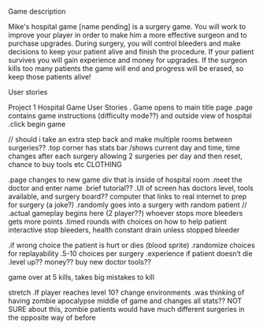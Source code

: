 Game description

Mike's hospital game [name pending] is a surgery game. You will work to improve your player in order to make him a more effective surgeon and to purchase upgrades. During surgery, you will control bleeders and make decisions to keep your patient alive and finish the procedure. If your patient survives you will gain experience and money for upgrades. If the surgeon kills too many patients the game will end and progress will be erased, so keep those patients alive!



User stories

Project 1 Hospital Game User Stories
. Game opens to main title page
.page contains game instructions (difficulty mode??) and outside view of hospital
.click begin game


// should i take an extra step back and make multiple rooms between surgeries??
.top corner has stats bar
/shows current day and time, time changes after each surgery allowing 2 surgeries per day and then reset, chance to buy tools etc CLOTHING

.page changes to new game div that is inside of hospital room
.meet the doctor and enter name
.brief tutorial??
.UI of screen has doctors level, tools available, and surgery board?? computer that links to real internet to prep for surgery (a joke?)
.randomly goes into a surgery with random patient
//
.actual gameplay begins here (2 player??)
whoever stops more bleeders gets more points
.timed rounds with choices on how to help patient
interactive stop bleeders, health constant drain unless stopped bleeder


.if wrong choice the patient is hurt or dies (blood sprite)
.randomize choices for replayability
.5-10 choices per surgery
.experience if patient doesn’t die
.level up?? money?? buy new doctor tools??

game over at 5 kills,
takes big mistakes to kill

stretch
.If player reaches level 10? change environments
.was thinking of having zombie apocalypse middle of game and changes all stats?? NOT SURE about this, zombie patients would have much different surgeries in the opposite way of before
